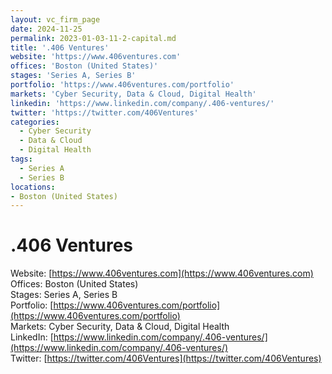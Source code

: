 ```yaml
---
layout: vc_firm_page
date: 2024-11-25
permalink: 2023-01-03-11-2-capital.md
title: '.406 Ventures'
website: 'https://www.406ventures.com'
offices: 'Boston (United States)'
stages: 'Series A, Series B'
portfolio: 'https://www.406ventures.com/portfolio'
markets: 'Cyber Security, Data & Cloud, Digital Health'
linkedin: 'https://www.linkedin.com/company/.406-ventures/'
twitter: 'https://twitter.com/406Ventures'
categories:
  - Cyber Security
  - Data & Cloud
  - Digital Health
tags:
  - Series A
  - Series B
locations:
- Boston (United States)
---
```


# .406 Ventures
Website: [https://www.406ventures.com](https://www.406ventures.com)  
Offices: Boston (United States)  
Stages: Series A, Series B  
Portfolio: [https://www.406ventures.com/portfolio](https://www.406ventures.com/portfolio)  
Markets: Cyber Security, Data & Cloud, Digital Health  
LinkedIn: [https://www.linkedin.com/company/.406-ventures/](https://www.linkedin.com/company/.406-ventures/)  
Twitter: [https://twitter.com/406Ventures](https://twitter.com/406Ventures)  
